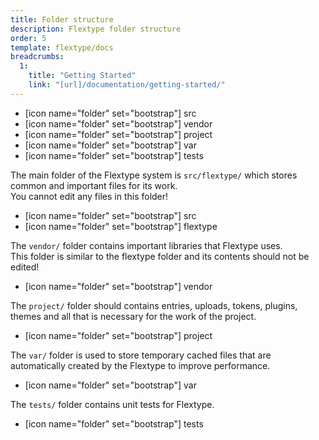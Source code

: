 ```yaml
---
title: Folder structure
description: Flextype folder structure
order: 5
template: flextype/docs
breadcrumbs:
  1:
    title: "Getting Started"
    link: "[url]/documentation/getting-started/"
---
```


<ul class="file-list">
    <li>[icon name="folder" set="bootstrap"] src</li>
    <li>[icon name="folder" set="bootstrap"] vendor</li>
    <li>[icon name="folder" set="bootstrap"] project</li>
    <li>[icon name="folder" set="bootstrap"] var</li>
    <li>[icon name="folder" set="bootstrap"] tests</li>
</ul>

The main folder of the Flextype system is `src/flextype/` which stores common and important files for its work.  
You cannot edit any files in this folder!

<ul class="file-list">
    <li>[icon name="folder" set="bootstrap"] src</li>
    <li class="file-list-level-2">[icon name="folder" set="bootstrap"] flextype</li>
</ul>

The `vendor/` folder contains important libraries that Flextype uses.  
This folder is similar to the flextype folder and its contents should not be edited!

<ul class="file-list">
    <li>[icon name="folder" set="bootstrap"] vendor</li>
</ul>

The `project/` folder should contains entries, uploads, tokens, plugins, themes and all that is necessary for the work of the project.

<ul class="file-list">
    <li>[icon name="folder" set="bootstrap"] project</li>
</ul>

The `var/` folder is used to store temporary cached files that are automatically created by the Flextype to improve performance.

<ul class="file-list">
    <li>[icon name="folder" set="bootstrap"] var</li>
</ul>

The `tests/` folder contains unit tests for Flextype.  

<ul class="file-list">
    <li>[icon name="folder" set="bootstrap"] tests</li>
</ul>
